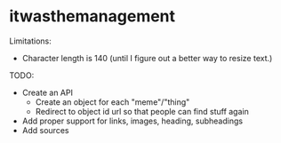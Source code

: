 # itwasthemanagement

Limitations: 
* Character length is 140 (until I figure out a better way to resize text.)

TODO:
* Create an API
    * Create an object for each "meme"/"thing"
    * Redirect to object id url so that people can find stuff again
* Add proper support for links, images, heading, subheadings
* Add sources